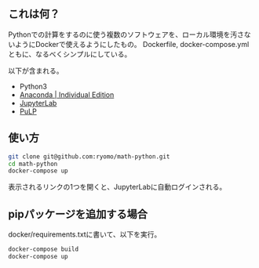 ## これは何？

Pythonでの計算をするのに使う複数のソフトウェアを、ローカル環境を汚さないようにDockerで使えるようにしたもの。
Dockerfile, docker-compose.ymlともに、なるべくシンプルにしている。

以下が含まれる。

* Python3
* [Anaconda | Individual Edition](https://www.anaconda.com/products/individual)
* [JupyterLab](https://jupyterlab.readthedocs.io/en/latest/)
* [PuLP](https://pypi.org/project/PuLP/)

## 使い方

```bash
git clone git@github.com:ryomo/math-python.git
cd math-python
docker-compose up
```

表示されるリンクの1つを開くと、JupyterLabに自動ログインされる。


## pipパッケージを追加する場合

docker/requirements.txtに書いて、以下を実行。

```bash
docker-compose build
docker-compose up
```
